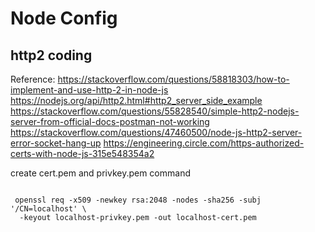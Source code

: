 # Node Config

## http2 coding

Reference:
<https://stackoverflow.com/questions/58818303/how-to-implement-and-use-http-2-in-node-js>
<https://nodejs.org/api/http2.html#http2_server_side_example>
<https://stackoverflow.com/questions/55828540/simple-http2-nodejs-server-from-official-docs-postman-not-working>
<https://stackoverflow.com/questions/47460500/node-js-http2-server-error-socket-hang-up>
<https://engineering.circle.com/https-authorized-certs-with-node-js-315e548354a2>

create cert.pem and privkey.pem command

```bash/shell

 openssl req -x509 -newkey rsa:2048 -nodes -sha256 -subj '/CN=localhost' \
  -keyout localhost-privkey.pem -out localhost-cert.pem
```
